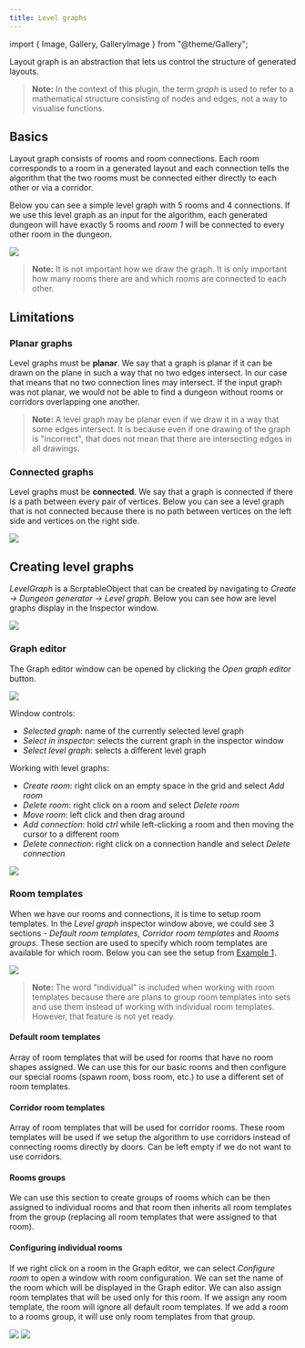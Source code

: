 ```yaml
---
title: Level graphs
---
```


import { Image, Gallery, GalleryImage } from "@theme/Gallery";

Layout graph is an abstraction that lets us control the structure of generated layouts. 

> **Note:** In the context of this plugin, the term *graph* is used to refer to a mathematical structure consisting of nodes and edges, not a way to visualise functions.

## Basics

Layout graph consists of rooms and room connections. Each room corresponds to a room in a generated layout and each connection tells the algorithm that the two rooms must be connected either directly to each other or via a corridor.

Below you can see a simple level graph with 5 rooms and 4 connections. If we use this level graph as an input for the algorithm, each generated dungeon will have exactly 5 rooms and *room 1* will be connected to every other room in the dungeon.

<Image src="img/original/basic_level_graph.png" caption="Simple level graph with 5 rooms and 4 room connections" />

> **Note:** It is not important how we draw the graph. It is only important how many rooms there are and which rooms are connected to each other.

## Limitations

### Planar graphs

Level graphs must be **planar**. We say that a graph is planar if it can be drawn on the plane in such a way that no two edges intersect. In our case that means that no two connection lines may intersect. If the input graph was not planar, we would not be able to find a dungeon without rooms or corridors overlapping one another.

> **Note:** A level graph may be planar even if we draw it in a way that some edges intersect. It is because even if one drawing of the graph is "incorrect", that does not mean that there are intersecting edges in all drawings.

### Connected graphs

Level graphs must be **connected**. We say that a graph is connected if there is a path between every pair of vertices. Below you can see a level graph that is not connected because there is no path between vertices on the left side and vertices on the right side.

<Image src="img/original/not_connected_level_graph.png" caption="Example of a level graph that is not connected" />

## Creating level graphs

*LevelGraph* is a ScrptableObject that can be created by navigating to *Create -> Dungeon generator -> Level graph*. Below you can see how are level graphs display in the Inspector window.

<Image src="img/original/level_graph_inspector.png" caption="Level graph in the Inspector window" />

### Graph editor

The Graph editor window can be opened by clicking the *Open graph editor* button.

<Image src="img/original/level_graph_window.png" caption="Graph editor window" />

Window controls:
- *Selected graph*: name of the currently selected level graph
- *Select in inspector*: selects the current graph in the inspector window
- *Select level graph*: selects a different level graph

Working with level graphs:
- *Create room*: right click on an empty space in the grid and select *Add room*
- *Delete room*: right click on a room and select *Delete room*
- *Move room*: left click and then drag around
- *Add connection*: hold *ctrl* while left-clicking a room and then moving the cursor to a different room
- *Delete connection*: right click on a connection handle and select *Delete connection*

<Image src="img/original/level_graph_controls.gif" caption="Level graph controls" />

### Room templates

When we have our rooms and connections, it is time to setup room templates. In the *Level graph* inspector window above, we could see 3 sections - *Default room templates*, *Corridor room templates* and *Rooms groups*. These section are used to specify which room templates are available for which room. Below you can see the setup from [Example 1](example1.md).

<Image src="img/original/level_graph_inspector2.png" caption="Example of assigned room templates" />

> **Note:** The word "individual" is included when working with room templates because there are plans to group room templates into sets and use them instead of working with individual room templates. However, that feature is not yet ready.

#### Default room templates

Array of room templates that will be used for rooms that have no room shapes assigned. We can use this for our basic rooms and then configure our special rooms (spawn room, boss room, etc.) to use a different set of room templates.

#### Corridor room templates

Array of room templates that will be used for corridor rooms. These room templates will be used if we setup the algorithm to use corridors instead of connecting rooms directly by doors. Can be left empty if we do not want to use corridors.

#### Rooms groups

We can use this section to create groups of rooms which can be then assigned to individual rooms and that room then inherits all room templates from the group (replacing all room templates that were assigned to that room).

#### Configuring individual rooms

If we right click on a room in the Graph editor, we can select *Configure room* to open a window with room configuration. We can set the name of the room which will be displayed in the Graph editor. We can also assign room templates that will be used only for this room. If we assign any room template, the room will ignore all default room templates. If we add a room to a rooms group, it will use only room templates from that group.

<Image src="img/original/room_inspector1.png" caption="Configuration of a spawn room" />

<Image src="img/original/room_inspector2.png" caption="Configuration of a room that is assigned to a rooms group" />